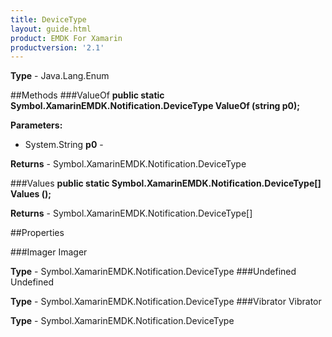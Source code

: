 ```yaml
---
title: DeviceType
layout: guide.html 
product: EMDK For Xamarin 
productversion: '2.1' 
---
```



**Type** - Java.Lang.Enum

##Methods
###ValueOf
**public static Symbol.XamarinEMDK.Notification.DeviceType ValueOf (string p0);**



**Parameters:** 

* System.String **p0** - 

**Returns** - Symbol.XamarinEMDK.Notification.DeviceType

###Values
**public static Symbol.XamarinEMDK.Notification.DeviceType[] Values ();**




**Returns** - Symbol.XamarinEMDK.Notification.DeviceType[]

##Properties

###Imager
Imager

**Type** - Symbol.XamarinEMDK.Notification.DeviceType
###Undefined
Undefined

**Type** - Symbol.XamarinEMDK.Notification.DeviceType
###Vibrator
Vibrator

**Type** - Symbol.XamarinEMDK.Notification.DeviceType



